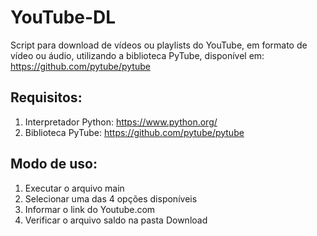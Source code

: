 # YouTube-DL

Script para download de vídeos ou playlists do YouTube, em formato de vídeo ou áudio, utilizando a biblioteca PyTube, disponível em: https://github.com/pytube/pytube


## Requisitos:

1. Interpretador Python: https://www.python.org/
2. Biblioteca PyTube: https://github.com/pytube/pytube

## Modo de uso:
1. Executar o arquivo main
2. Selecionar uma das 4 opções disponíveis
3. Informar o link do Youtube.com
4. Verificar o arquivo saldo na pasta Download
